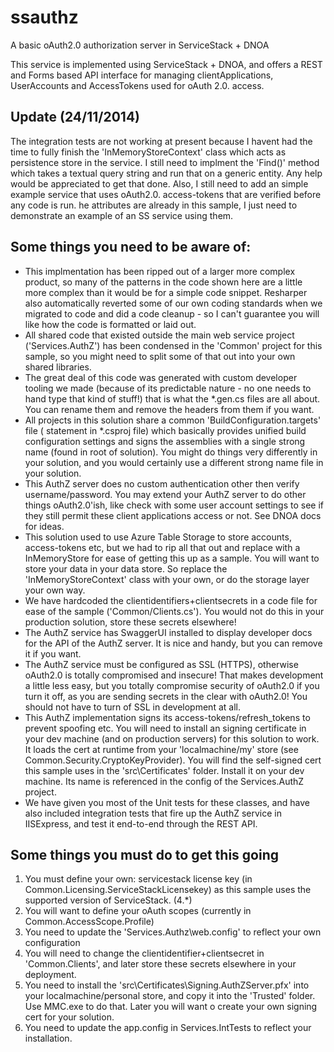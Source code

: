 ssauthz
=======
A basic oAuth2.0 authorization server in ServiceStack + DNOA

This service is implemented using ServiceStack + DNOA, and offers a REST and Forms based API interface for managing clientApplications, UserAccounts and AccessTokens used for oAuth 2.0. access.

Update (24/11/2014)
------
The integration tests are not working at present because I havent had the time to fully finish the 'InMemoryStoreContext' class which acts as persistence store in the service. I still need to implment the 'Find()' method which takes a textual query string and run that on a generic entity. Any help would be appreciated to get that done.
Also, I still need to add an simple example service that uses oAuth2.0. access-tokens that are verified before any code is run. he attributes are already in this sample, I just need to demonstrate an example of an SS service using them. 


Some things you need to be aware of:
--------------------------------------

* This implmentation has been ripped out of a larger more complex product, so many of the patterns in the code shown here are a little more complex than it would be for a simple code snippet. Resharper also automatically reverted some of our own coding standards when we migrated to code and did a code cleanup - so I can't guarantee you will like how the code is formatted or laid out. 
* All shared code that existed outside the main web service project ('Services.AuthZ') has been condensed in the 'Common' project for this sample, so you might need to split some of that out into your own shared libraries.
* The great deal of this code was generated with custom developer tooling we made (because of its predictable nature - no one needs to hand type that kind of stuff!) that is what the *.gen.cs files are all about. You can rename them and remove the headers from them if you want.
* All projects in this solution share a common 'BuildConfiguration.targets' file (<Import> statement in *.csproj file) which basically provides unified build configuration settings and signs the assemblies with a single strong name (found in root of solution). You might do things very differently in your solution, and you would certainly use a different strong name file in your solution.
* This AuthZ server does no custom authentication other then verify username/password. You may extend your AuthZ server to do other things oAuth2.0'ish, like check with some user account settings to see if they still permit these client applications access or not. See DNOA docs for ideas.
* This solution used to use Azure Table Storage to store accounts, access-tokens etc, but we had to rip all that out and replace with a InMemoryStore for ease of getting this up as a sample. You will want to store your data in your data store. So replace the 'InMemoryStoreContext' class with your own, or do the storage layer your own way. 
* We have hardcoded the clientidentifiers+clientsecrets in a code file for ease of the sample ('Common/Clients.cs'). You would not do this in your production solution, store these secrets elsewhere!
* The AuthZ service has SwaggerUI installed to display developer docs for the API of the AuthZ server. It is nice and handy, but you can remove it if you want.
* The AuthZ service must be configured as SSL (HTTPS), otherwise oAuth2.0 is totally compromised and insecure! That makes development a little less easy, but you totally compromise security of oAuth2.0 if you turn it off, as you are sending secrets in the clear with oAuth2.0! You should not have to turn of SSL in development at all.
* This AuthZ implementation signs its access-tokens/refresh_tokens to prevent spoofing etc. You will need to install an signing certificate in your dev machine (and on production servers) for this solution to work. It loads the cert at runtime from your 'localmachine/my' store (see Common.Security.CryptoKeyProvider). You will find the self-signed cert this sample uses in the 'src\Certificates' folder. Install it on your dev machine. Its name is referenced in the config of the Services.AuthZ project.
* We have given you most of the Unit tests for these classes, and have also included integration tests that fire up the AuthZ service in IISExpress, and test it end-to-end through the REST API.


Some things you must do to get this going
-----------------------------------------
1. You must define your own: servicestack license key (in Common.Licensing.ServiceStackLicensekey) as this sample uses the supported version of ServiceStack. (4.*)
2. You will want to define your oAuth scopes (currently in Common.AccessScope.Profile)
3. You need to update the 'Services.Authz\web.config' to reflect your own configuration
4. You will need to change the clientidentifier+clientsecret in 'Common.Clients', and later store these secrets elsewhere in your deployment.
5. You need to install the 'src\Certificates\Signing.AuthZServer.pfx' into your localmachine/personal store, and copy it into the 'Trusted' folder. Use MMC.exe to do that. Later you will want o create your own signing cert for your solution.
6. You need to update the app.config in Services.IntTests to reflect your installation.
